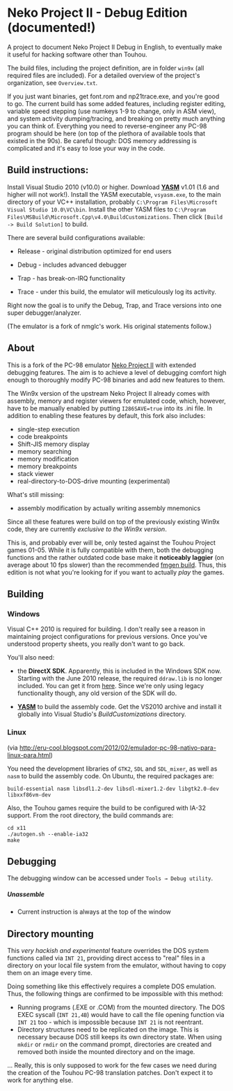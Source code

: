 Neko Project II - Debug Edition (documented!)
===============================

A project to document Neko Project II Debug in English, to eventually make it useful for hacking software other than Touhou.

The build files, including the project definition, are in folder `win9x` (all required files are included). For a detailed overview of the project's organization, see `Overview.txt`.

If you just want binaries, get font.rom and np21trace.exe, and you're good to go. The current build has some added features,
including register editing, variable speed stepping (use numkeys 1-9 to change, only in ASM view), and system activity
dumping/tracing, and breaking on pretty much anything you can think of. Everything you need to reverse-engineer any PC-98 
program should be here (on top of the plethora of available tools that existed in the 90s). Be careful though: DOS memory 
addressing is complicated and it's easy to lose your way in the code.


Build instructions:
-------------------

Install Visual Studio 2010 (v10.0) or higher. Download **[YASM](http://yasm.tortall.net/)** v1.01 (1.6 and higher will not work!). Install the YASM executable, `vsyasm.exe`, to the main directory of your VC++ installation, probably `C:\Program Files\Microsoft Visual Studio 10.0\VC\bin`. Install the other YASM files to `C:\Program Files\MSBuild\Microsoft.Cpp\v4.0\BuildCustomizations`. Then click `[Build -> Build Solution]` to build.


There are several build configurations available:


* Release - original distribution optimized for end users


* Debug - includes advanced debugger


* Trap - has break-on-IRQ functionality


* Trace - under this build, the emulator will meticulously log its activity.


Right now the goal is to unify the Debug, Trap, and Trace versions into one super debugger/analyzer.



(The emulator is a fork of nmglc's work. His original statements follow.)

About
-----
This is a fork of the PC-98 emulator [Neko Project II](http://www.yui.ne.jp/np2/) with extended debugging features. The aim is to achieve a level of debugging comfort high enough to thoroughly modify PC-98 binaries and add new features to them.

The Win9x version of the upstream Neko Project II already comes with assembly, memory and register viewers for emulated code, which, however, have to be manually enabled by putting `I286SAVE=true` into its .ini file. In addition to enabling these features by default, this fork also includes:

* single-step execution
* code breakpoints
* Shift-JIS memory display
* memory searching
* memory modification
* memory breakpoints
* stack viewer
* real-directory-to-DOS-drive mounting (experimental)

What's still missing:
* assembly modification by actually writing assembly mnemonics

Since all these features were build on top of the previously existing Win9x code, they are currently *exclusive to the Win9x version*.

This is, and probably ever will be, only tested against the Touhou Project games 01-05. While it is fully compatible with them, both the debugging functions and the rather outdated code base make it **noticeably laggier** (on average about 10 fps slower) than the recommended [fmgen build](http://www.shrinemaiden.org/forum/index.php?topic=11117.0). Thus, this edition is not what you're looking for if you want to actually *play* the games.

Building
--------
### Windows
Visual C++ 2010 is required for building. I don't really see a reason in maintaining project configurations for previous versions. Once you've understood property sheets, you really don't want to go back.

You'll also need:

* the **DirectX SDK**. Apparently, this is included in the Windows SDK now.
Starting with the June 2010 release, the required `ddraw.lib` is no longer included. You can get it from [here](http://thpatch.net/wiki/File:Ddraw_lib.zip). Since we're only using legacy functionality though, any old version of the SDK will do.

* **[YASM](http://yasm.tortall.net/)** to build the assembly code.
Get the VS2010 archive and install it globally into Visual Studio's *BuildCustomizations* directory.

### Linux
(via http://eru-cool.blogspot.com/2012/02/emulador-pc-98-nativo-para-linux-para.html)

You need the development libraries of `GTK2`, `SDL` and `SDL_mixer`, as well as `nasm` to build the assembly code. On Ubuntu, the required packages are:

    build-essential nasm libsdl1.2-dev libsdl-mixer1.2-dev libgtk2.0-dev libxxf86vm-dev

Also, the Touhou games require the build to be configured with IA-32 support. From the root directory, the build commands are:

    cd x11
    ./autogen.sh --enable-ia32
    make

Debugging
---------
The debugging window can be accessed under `Tools → Debug utility`.

##### Unassemble
* Current instruction is always at the top of the window

Directory mounting
------------------
This *very hackish and experimental* feature overrides the DOS system functions called via `INT 21`, providing direct access to "real" files in a directory on your local file system from the emulator, without having to copy them on an image every time.

Doing something like this effectively requires a complete DOS emulation. Thus, the following things are confirmed to be impossible with this method:

* Running programs (.EXE or .COM) from the mounted directory. The DOS EXEC syscall (`INT 21,4B`) would have to call the file opening function via `INT 21` too - which is impossible because `INT 21` is not reentrant.
* Directory structures need to be replicated on the image. This is necessary because DOS still keeps its own directory state. When using `mkdir` or `rmdir` on the command prompt, directories are created and removed both inside the mounted directory and on the image.

… Really, this is only supposed to work for the few cases we need during the creation of the Touhou PC-98 translation patches. Don't expect it to work for anything else.

